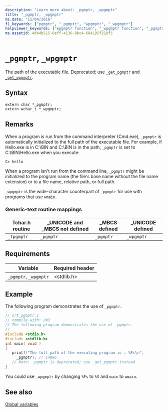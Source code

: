 ```yaml
---
description: "Learn more about: _pgmptr, _wpgmptr"
title: "_pgmptr, _wpgmptr"
ms.date: "11/04/2016"
f1_keywords: ["pgmptr", "_pgmptr", "wpgmptr", "_wpgmptr"]
helpviewer_keywords: ["wpgmptr function", "_wpgmptr function", "_pgmptr function", "pgmptr function"]
ms.assetid: 4d44b515-0eff-4136-8bc4-684195f218f5
---
```

# `_pgmptr`, `_wpgmptr`

The path of the executable file. Deprecated; use [`_get_pgmptr`](./reference/get-pgmptr.md) and [`_get_wpgmptr`](./reference/get-wpgmptr.md).

## Syntax

```
extern char *_pgmptr;
extern wchar_t *_wpgmptr;
```

## Remarks

When a program is run from the command interpreter (Cmd.exe), `_pgmptr` is automatically initialized to the full path of the executable file. For example, if Hello.exe is in C:\BIN and C:\BIN is in the path, `_pgmptr` is set to C:\BIN\Hello.exe when you execute:

```
C> hello
```

When a program isn't run from the command line, `_pgmptr` might be initialized to the program name (the file's base name without the file name extension) or to a file name, relative path, or full path.

`_wpgmptr` is the wide-character counterpart of `_pgmptr` for use with programs that use `wmain`.

### Generic-text routine mappings

|Tchar.h routine|_UNICODE and _MBCS not defined|_MBCS defined|_UNICODE defined|
|---------------------|--------------------------------------|--------------------|-----------------------|
|`_tpgmptr`|`_pgmptr`|`_pgmptr`|`_wpgmptr`|

## Requirements

|Variable|Required header|
|--------------|---------------------|
|`_pgmptr`, `_wpgmptr`|\<stdlib.h>|

## Example

The following program demonstrates the use of `_pgmptr`.

```c
// crt_pgmptr.c
// compile with: /W3
// The following program demonstrates the use of _pgmptr.
//
#include <stdio.h>
#include <stdlib.h>
int main( void )
{
   printf("The full path of the executing program is : %Fs\n",
     _pgmptr); // C4996
   // Note: _pgmptr is deprecated; use _get_pgmptr instead
}
```

You could use `_wpgmptr` by changing `%Fs` to `%S` and `main` to `wmain`.

## See also

[Global variables](./global-variables.md)
